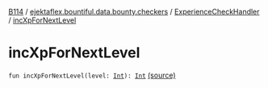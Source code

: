 [B114](../../index.md) / [ejektaflex.bountiful.data.bounty.checkers](../index.md) / [ExperienceCheckHandler](index.md) / [incXpForNextLevel](./inc-xp-for-next-level.md)

# incXpForNextLevel

`fun incXpForNextLevel(level: `[`Int`](https://kotlinlang.org/api/latest/jvm/stdlib/kotlin/-int/index.html)`): `[`Int`](https://kotlinlang.org/api/latest/jvm/stdlib/kotlin/-int/index.html) [(source)](https://github.com/ejektaflex/Bountiful/tree/develop/src/main/kotlin/ejektaflex/bountiful/data/bounty/checkers/ExperienceCheckHandler.kt#L13)